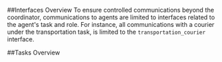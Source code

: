 


##Interfaces Overview
To ensure controlled communications beyond the coordinator, communications to agents are limited to interfaces related to the agent's task and role.
For instance, all communications with a courier under the transportation task, is limited to the `transportation_courier` interface.


##Tasks Overview
